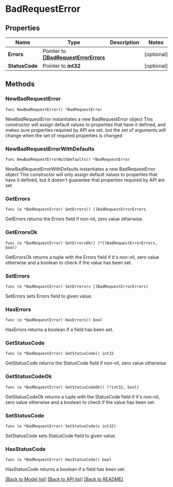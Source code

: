 # BadRequestError

## Properties

Name | Type | Description | Notes
------------ | ------------- | ------------- | -------------
**Errors** | Pointer to [**[]BadRequestErrorErrors**](BadRequestErrorErrors.md) |  | [optional] 
**StatusCode** | Pointer to **int32** |  | [optional] 

## Methods

### NewBadRequestError

`func NewBadRequestError() *BadRequestError`

NewBadRequestError instantiates a new BadRequestError object
This constructor will assign default values to properties that have it defined,
and makes sure properties required by API are set, but the set of arguments
will change when the set of required properties is changed

### NewBadRequestErrorWithDefaults

`func NewBadRequestErrorWithDefaults() *BadRequestError`

NewBadRequestErrorWithDefaults instantiates a new BadRequestError object
This constructor will only assign default values to properties that have it defined,
but it doesn't guarantee that properties required by API are set

### GetErrors

`func (o *BadRequestError) GetErrors() []BadRequestErrorErrors`

GetErrors returns the Errors field if non-nil, zero value otherwise.

### GetErrorsOk

`func (o *BadRequestError) GetErrorsOk() (*[]BadRequestErrorErrors, bool)`

GetErrorsOk returns a tuple with the Errors field if it's non-nil, zero value otherwise
and a boolean to check if the value has been set.

### SetErrors

`func (o *BadRequestError) SetErrors(v []BadRequestErrorErrors)`

SetErrors sets Errors field to given value.

### HasErrors

`func (o *BadRequestError) HasErrors() bool`

HasErrors returns a boolean if a field has been set.

### GetStatusCode

`func (o *BadRequestError) GetStatusCode() int32`

GetStatusCode returns the StatusCode field if non-nil, zero value otherwise.

### GetStatusCodeOk

`func (o *BadRequestError) GetStatusCodeOk() (*int32, bool)`

GetStatusCodeOk returns a tuple with the StatusCode field if it's non-nil, zero value otherwise
and a boolean to check if the value has been set.

### SetStatusCode

`func (o *BadRequestError) SetStatusCode(v int32)`

SetStatusCode sets StatusCode field to given value.

### HasStatusCode

`func (o *BadRequestError) HasStatusCode() bool`

HasStatusCode returns a boolean if a field has been set.


[[Back to Model list]](../README.md#documentation-for-models) [[Back to API list]](../README.md#documentation-for-api-endpoints) [[Back to README]](../README.md)


